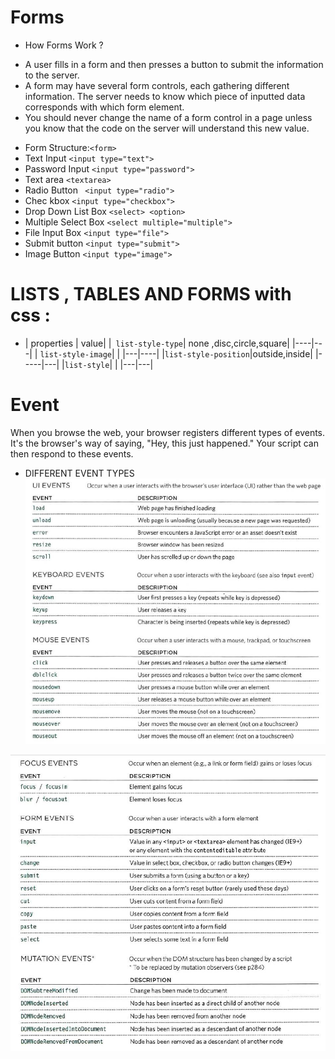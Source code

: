 # Forms  
* How Forms Work ?
- A user fills in a form and then presses a button to submit the information to the server.
- A form may have several form controls, each gathering different information. The server needs to know which piece of inputted data corresponds with which form element.
- You should never change the name of a form control in a page unless you know that the code on the server will understand this new value.
* Form Structure:`<form>`
* Text Input `<input type="text">`
* Password Input `<input type="password">`
* Text area `<textarea>`
* Radio Button ` <input type="radio">`
* Chec kbox `<input type="checkbox">`
* Drop Down List Box `<select> <option>`
* Multiple Select Box `<select multiple="multiple">`
* File Input Box `<input type="file">`
* Submit button `<input type="submit"> `
* Image Button `<input type="image">`

# LISTS , TABLES AND FORMS with css :
- | properties | value|
|` list-style-type`| none ,disc,circle,square|
|----|---|
| `list-style-image`|    |
|---|----|
|`list-style-position`|outside,inside|
|-----|---|
|`list-style`|    |
|---|---|




# Event 
When you browse the web, your browser registers different types of events. It's the browser's way of saying, "Hey, this just happened." Your script can then respond to these events.
 * DIFFERENT EVENT TYPES
![jsEvents](image/jsevent.png)

![js1](image/js1.png)
